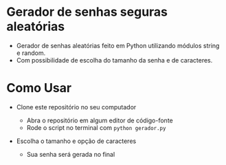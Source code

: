# Gerador de senhas seguras aleatórias

 - Gerador de senhas aleatórias feito em Python utilizando módulos string e random.
 - Com possibilidade de escolha do tamanho da senha e de caracteres. 

 # Como Usar

- Clone este repositório no seu computador
    - Abra o repositório em algum editor de código-fonte
    - Rode o script no terminal com `python gerador.py`

- Escolha o tamanho e opção de caracteres 
    - Sua senha será gerada no final
